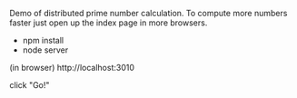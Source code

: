 Demo of distributed prime number calculation.  To compute more numbers faster just open up the index page in more browsers.

* npm install
* node server


(in browser)
http://localhost:3010

click "Go!"

